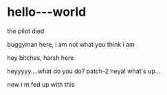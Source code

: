 # hello---world
the pilot died

buggyman here, i am not what you think i am

hey bitches, harsh here

 heyyyyy....what do you do?
 patch-2
heya! what's up...

now i m fed up with this
